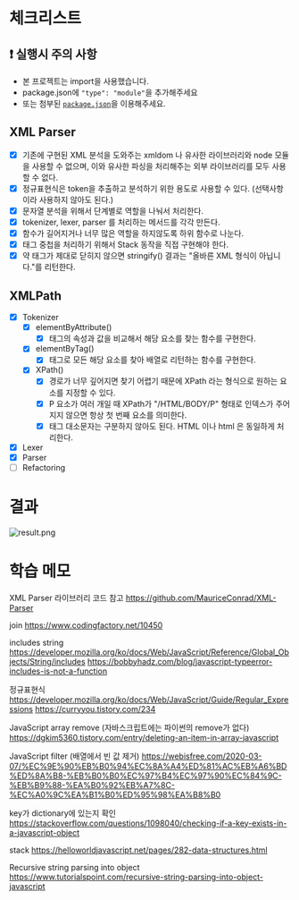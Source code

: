 # 체크리스트

## ❗ 실행시 주의 사항

- 본 프로젝트는 import을 사용했습니다.
- package.json에 `"type": "module"`을 추가해주세요
- 또는 첨부된 [`package.json`](https://gist.githubusercontent.com/essential2189/9b3522cfe5f8a3ef279d487b15c6dd29/raw/f93a410a75888e3c7c4e3d4db9931a3c136796e1/package.json)을 이용해주세요.

## XML Parser

- [x] 기존에 구현된 XML 분석을 도와주는 xmldom 나 유사한 라이브러리와 node 모듈을 사용할 수 없으며, 이와 유사한 파싱을 처리해주는 외부 라이브러리를 모두 사용할 수 없다.
- [x] 정규표현식은 token을 추출하고 분석하기 위한 용도로 사용할 수 있다. (선택사항이라 사용하지 않아도 된다.)
- [x] 문자열 분석을 위해서 단계별로 역할을 나눠서 처리한다.
- [x] tokenizer, lexer, parser 를 처리하는 메서드를 각각 만든다.
- [x] 함수가 길어지거나 너무 많은 역할을 하지않도록 하위 함수로 나눈다.
- [x] 태그 중첩을 처리하기 위해서 Stack 동작을 직접 구현해야 한다.
- [x] 약 태그가 제대로 닫히지 않으면 stringify() 결과는 "올바른 XML 형식이 아닙니다."를 리턴한다.

## XMLPath

- [x] Tokenizer
  - [x] elementByAttribute()
    - [x] 태그의 속성과 값을 비교해서 해당 요소를 찾는 함수를 구현한다.
  - [x] elementByTag()
    - [x] 태그로 모든 해당 요소를 찾아 배열로 리턴하는 함수를 구현한다.
  - [x] XPath()
    - [x] 경로가 너무 깊어지면 찾기 어렵기 때문에 XPath 라는 형식으로 원하는 요소를 지정할 수 있다.
    - [x] P 요소가 여러 개일 때 XPath가 "/HTML/BODY/P" 형태로 인덱스가 주어지지 않으면 항상 첫 번째 요소를 의미한다.
    - [x] 태그 대소문자는 구분하지 않아도 된다. HTML 이나 html 은 동일하게 처리한다.
- [x] Lexer
- [x] Parser
- [ ] Refactoring

# 결과

![result.png](https://gist.githubusercontent.com/essential2189/9b3522cfe5f8a3ef279d487b15c6dd29/raw/d29f7c3db2ce9c226714bb4560e0372cd81fe191/result.png)

# 학습 메모

XML Parser 라이브러리 코드 참고
https://github.com/MauriceConrad/XML-Parser

join
https://www.codingfactory.net/10450

includes string
https://developer.mozilla.org/ko/docs/Web/JavaScript/Reference/Global_Objects/String/includes
https://bobbyhadz.com/blog/javascript-typeerror-includes-is-not-a-function

정규표현식
https://developer.mozilla.org/ko/docs/Web/JavaScript/Guide/Regular_Expressions
https://curryyou.tistory.com/234

JavaScript array remove
(자바스크립트에는 파이썬의 remove가 없다)
https://dgkim5360.tistory.com/entry/deleting-an-item-in-array-javascript

JavaScript filter (배열에서 빈 값 제거)
https://webisfree.com/2020-03-07/%EC%9E%90%EB%B0%94%EC%8A%A4%ED%81%AC%EB%A6%BD%ED%8A%B8-%EB%B0%B0%EC%97%B4%EC%97%90%EC%84%9C-%EB%B9%88-%EA%B0%92%EB%A7%8C-%EC%A0%9C%EA%B1%B0%ED%95%98%EA%B8%B0

key가 dictionary에 있는지 확인
https://stackoverflow.com/questions/1098040/checking-if-a-key-exists-in-a-javascript-object

stack
https://helloworldjavascript.net/pages/282-data-structures.html

Recursive string parsing into object
https://www.tutorialspoint.com/recursive-string-parsing-into-object-javascript
